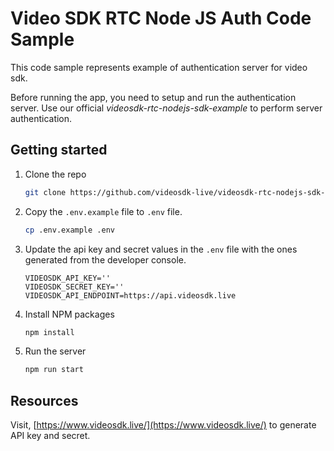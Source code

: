# Video SDK RTC Node JS Auth Code Sample

This code sample represents example of authentication server for video sdk.

Before running the app, you need to setup and run the authentication server.
Use our official _videosdk-rtc-nodejs-sdk-example_ to perform server authentication.

## Getting started

1. Clone the repo

   ```sh
   git clone https://github.com/videosdk-live/videosdk-rtc-nodejs-sdk-example
   ```

2. Copy the `.env.example` file to `.env` file.

   ```sh
   cp .env.example .env
   ```

3. Update the api key and secret values in the `.env` file with the ones generated from the developer console.

   ```
   VIDEOSDK_API_KEY=''
   VIDEOSDK_SECRET_KEY=''
   VIDEOSDK_API_ENDPOINT=https://api.videosdk.live
   ```

4. Install NPM packages

   ```sh
   npm install
   ```

5. Run the server

   ```sh
   npm run start
   ```

## Resources

Visit, [https://www.videosdk.live/](https://www.videosdk.live/) to generate API key and secret.
